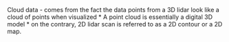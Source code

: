Cloud data - comes from the fact the data points from a 3D lidar look like a cloud of points when visualized
    * A point cloud is essentially a digital 3D model 
    * on the contrary, 2D lidar scan is referred to as a 2D contour or a 2D map.
